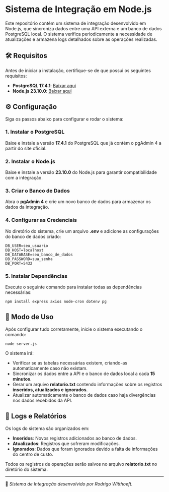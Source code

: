 # Sistema de Integração em Node.js

Este repositório contém um sistema de integração desenvolvido em Node.js, que sincroniza dados entre uma API externa e um banco de dados PostgreSQL local. O sistema verifica periodicamente a necessidade de atualizações e armazena logs detalhados sobre as operações realizadas.

## 🛠️ Requisitos

Antes de iniciar a instalação, certifique-se de que possui os seguintes requisitos:

- **PostgreSQL 17.4.1**: [Baixar aqui](https://www.enterprisedb.com/downloads/postgres-postgresql-downloads)
- **Node.js 23.10.0**: [Baixar aqui](https://nodejs.org/pt/download)

## ⚙️ Configuração

Siga os passos abaixo para configurar e rodar o sistema:

### 1. Instalar o PostgreSQL
Baixe e instale a versão **17.4.1** do PostgreSQL que já contém o pgAdmin 4 a partir do site oficial.

### 2. Instalar o Node.js
Baixe e instale a versão **23.10.0** do Node.js para garantir compatibilidade com a integração.

### 3. Criar o Banco de Dados
Abra o **pgAdmin 4** e crie um novo banco de dados para armazenar os dados da integração.

### 4. Configurar as Credenciais
No diretório do sistema, crie um arquivo **.env** e adicione as configurações do banco de dados criado:

```
DB_USER=seu_usuario
DB_HOST=localhost
DB_DATABASE=seu_banco_de_dados
DB_PASSWORD=sua_senha
DB_PORT=5432
```

### 5. Instalar Dependências
Execute o seguinte comando para instalar todas as dependências necessárias:

```
npm install express axios node-cron dotenv pg
```

## 🚀 Modo de Uso

Após configurar tudo corretamente, inicie o sistema executando o comando:

```
node server.js
```

O sistema irá:
- Verificar se as tabelas necessárias existem, criando-as automaticamente caso não existam.
- Sincronizar os dados entre a API e o banco de dados local a cada **15 minutos**.
- Gerar um arquivo **relatorio.txt** contendo informações sobre os registros **inseridos, atualizados e ignorados**.
- Atualizar automaticamente o banco de dados caso haja divergências nos dados recebidos da API.

## 📄 Logs e Relatórios

Os logs do sistema são organizados em:
- **Inseridos**: Novos registros adicionados ao banco de dados.
- **Atualizados**: Registros que sofreram modificações.
- **Ignorados**: Dados que foram ignorados devido a falta de informações do centro de custo.

Todos os registros de operações serão salvos no arquivo **relatorio.txt** no diretório do sistema.

---

🌟 *Sistema de Integração desenvolvido por Rodrigo Witthoeft.*

